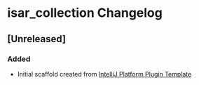 <!-- Keep a Changelog guide -> https://keepachangelog.com -->

# isar_collection Changelog

## [Unreleased]
### Added
- Initial scaffold created from [IntelliJ Platform Plugin Template](https://github.com/JetBrains/intellij-platform-plugin-template)
